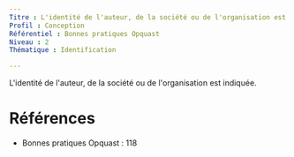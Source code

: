 ```yaml
---
Titre : L'identité de l'auteur, de la société ou de l'organisation est indiquée.
Profil : Conception
Référentiel : Bonnes pratiques Opquast
Niveau : 2
Thématique : Identification

---
```

L'identité de l'auteur, de la société ou de l'organisation est indiquée.

# Références

*   Bonnes pratiques Opquast : 118